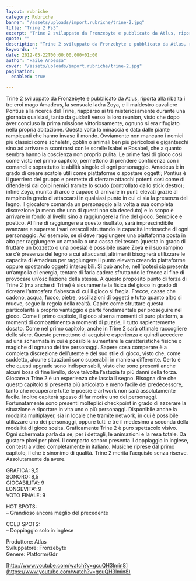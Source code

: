 ```yaml
---
layout: rubriche
category: Rubriche
banner: "/assets/uploads/import.rubriche/trine-2.jpg"
title: "Trine 2 Ps3"
excerpt: "Trine 2 sviluppato da Fronzebyte e pubblicato da Atlus, riporta alla ribalta i tre eroi mago Amadeus, la sensuale ladra Zoya, e il maldestro cavaliere Pontius alla ricerca del Trine, riapparso ai tre misteriosamente durante una giornata qualsiasi, tanto da guidarli verso la loro reunion, visto che dopo aver concluso la prima missione vittoriosamente, ognuno [&hellip"
quote: ""
description: "Trine 2 sviluppato da Fronzebyte e pubblicato da Atlus, riporta alla ribalta i tre eroi mago Amadeus, la sensuale ladra Zoya, e il maldestro cavaliere Pontius alla ricerca del Trine, riapparso ai tre misteriosamente durante una giornata qualsiasi, tanto da guidarli verso la loro reunion, visto che dopo aver concluso la prima missione vittoriosamente, ognuno [&hellip"
keywords: ""
date: 2012-05-22T00:00:00.000+01:00
author: "Haile Anbessa"
cover: "/assets/uploads/import.rubriche/trine-2.jpg"
pagination:
  enabled: true

---
```


Trine 2 sviluppato da Fronzebyte e pubblicato da Atlus, riporta alla ribalta i tre eroi mago Amadeus, la sensuale ladra Zoya, e il maldestro cavaliere Pontius alla ricerca del Trine, riapparso ai tre misteriosamente durante una giornata qualsiasi, tanto da guidarli verso la loro reunion, visto che dopo aver concluso la prima missione vittoriosamente, ognuno si era rifugiato nella propria abitazione. Questa volta la minaccia è data dalle piante rampicanti che hanno invaso il mondo. Ovviamente non mancano i nemici più classici come scheletri, goblin o animali ben più pericolosi e giganteschi sino ad arrivare a scontrarsi con le sorelle Isabel e Rosabel, che a quanto sembra hanno la coscienza non proprio pulita. Le prime fasi di gioco così come visto nel primo capitolo, permettono di prendere confidenza con i comandi e soprattutto le abilità singole di ogni personaggio. Amadeus è in grado di creare scatole utili come piattaforme o spostare oggetti; Pontius è il guerriero del gruppo e permette di sferrare attacchi potenti così come di difendersi dai colpi nemici tramite lo scudo (controllato dallo stick destro); infine Zoya, munita di arco e capace di arrivare in punti elevati grazie al rampino in grado di attaccarsi in qualsiasi punto in cui ci sia la presenza del legno. Il giocatore comanda un personaggio alla volta a sua completa discrezione (a meno che uno di questi non sia deceduto) e lo scopo è arrivare in fondo al livello sino a raggiungere la fine del gioco. Semplice e poetico. Al fine di raggiungere a questo risultato, sarà imprescindibile avanzare e superare i vari ostacoli sfruttando le capacità intrinseche di ogni personaggio. Ad esempio, se si deve raggiungere una piattaforma posta in alto per raggiungere un ampolla o una cassa del tesoro (questa in grado di fruttare un bozzetto o una poesia) è possibile usare Zoya e il suo rampino se c’è presenza del legno a cui attaccarsi, altrimenti bisognerà utilizzare le capacita di Amadeus per raggiungere il punto elevato creando piattaforme oppure spostando oggetti interagibili. Si può anche, nell’ipotesi sia presente un’ampolla di energia, tentare di farla cadere sfruttando le frecce al fine di provocare un’oscillazione della stessa. A questo proposito punto di forza di Trine 2 (ma anche di Trine) è sicuramente la fisica del gioco in grado di ricreare l’atmosfera fiabesca di cui il gioco si fregia. Frecce, casse che cadono, acqua, fuoco, pietre, oscillazioni di oggetti e tutto quanto altro si muove, segue la regola della realtà. Capire come sfruttare questa particolarità a proprio vantaggio è parte fondamentale per proseguire nel gioco. Come il primo capitolo, il gioco alterna momenti di puro platform, a momenti di combattimento a momenti di puzzle, il tutto sapientemente dosato. Come nel primo capitolo, anche in Trine 2 sarà ottimale raccogliere delle sfere. Queste permettono di acquisire esperienza e quindi accedere ad una schermata in cui è possibile aumentare le caratteristiche fisiche o magiche di ognuno dei tre personaggi. Sapere cosa comperare è a completa discrezione dell’utente e del suo stile di gioco, visto che, come suddetto, alcune situazioni sono superabili in maniera differente. Certo è che questi upgrade sono indispensabili, visto che sono presenti anche alcuni boss di fine livello, dove talvolta l’astuzia fa più danni della forza. Giocare a Trine 2 è un esperienza che lascia il segno. Bisogna dire che questo capitolo si presenta più articolato e meno facile del predecessore, tanto che recuperare tutte le poesie e artwork non sarà assolutamente facile. Inoltre capiterà spesso di far morire uno dei personaggi. Fortunatamente sono presenti molteplici checkpoint in grado di azzerare la situazione e riportare in vita uno o più personaggi. Disponibile anche la modalità multiplayer, sia in locale che tramite network, in cui è possibile utilizzare uno dei personaggi, oppure tutti e tre il medesimo a seconda della modalità di gioco scelta. Graficamente Trine 2 è puro spettacolo visivo. Ogni schermata parla da se, per i dettagli, le animazioni e la resa totale. Da gustare pixel per pixel. Il comparto sonoro presenta il doppiaggio in inglese, con testi a video completamente in italiano. Musiche riprese dal primo capitolo, il che è sinonimo di qualità. Trine 2 merita l’acquisto senza riserve. Assolutamente da avere.

GRAFICA: 9,5  
SONORO: 8,5  
GIOCABILITA’: 9  
LONGEVITA’: 9  
VOTO FINALE: 9

HOT SPOTS:  
– Grandioso ancora meglio del precedente

COLD SPOTS:  
– Doppiaggio solo in inglese

Produttore: Atlus  
Sviluppatore: Fronzebyte  
Genere: Platform/Gdr

[http://www.youtube.com/watch?v=gcuQH3lmin8](https://www.youtube.com/watch?v=gcuQH3lmin8)